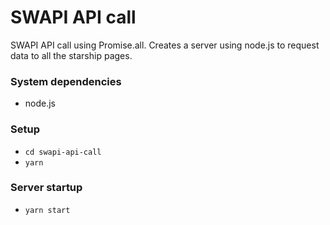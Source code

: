 # SWAPI API call

SWAPI API call using Promise.all.
Creates a server using node.js to request data to all the starship pages.

### System dependencies
* node.js

### Setup
* `cd swapi-api-call`
* `yarn`

### Server startup
* `yarn start`
